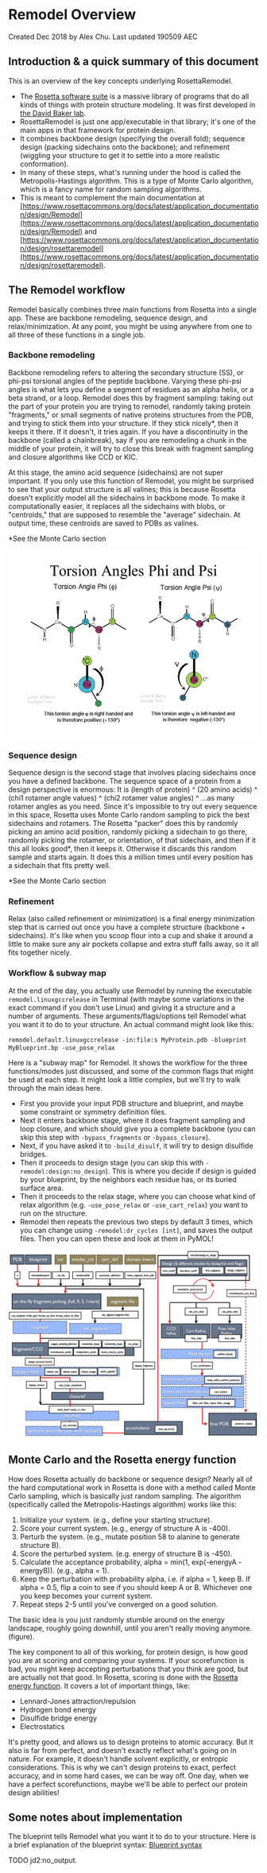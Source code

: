 # Remodel Overview
Created Dec 2018 by Alex Chu. Last updated 190509 AEC

## Introduction & a quick summary of this document
This is an overview of the key concepts underlying RosettaRemodel. 
- The [Rosetta software suite](https://www.rosettacommons.org/docs/latest/Home) is a massive library of programs that do all kinds of things with protein structure modeling. It was first developed in [the David Baker lab](https://www.bakerlab.org/). 
- RosettaRemodel is just one app/executable in that library; it's one of the main apps in that framework for protein design.
- It combines backbone design (specifying the overall fold); sequence design (packing sidechains onto the backbone); and refinement (wiggling your structure to get it to settle into a more realistic conformation).
- In many of these steps, what's running under the hood is called the Metropolis-Hastings algorithm. This is a type of Monte Carlo algorithm, which is a fancy name for random sampling algorithms.
- This is meant to complement the main documentation at [https://www.rosettacommons.org/docs/latest/application_documentation/design/Remodel](https://www.rosettacommons.org/docs/latest/application_documentation/design/Remodel) and [https://www.rosettacommons.org/docs/latest/application_documentation/design/rosettaremodel](https://www.rosettacommons.org/docs/latest/application_documentation/design/rosettaremodel).

## The Remodel workflow

Remodel basically combines three main functions from Rosetta into a single app. These are backbone remodeling, sequence design, and relax/minimization. At any point, you might be using anywhere from one to all three of these functions in a single job. 

### Backbone remodeling
Backbone remodeling refers to altering the secondary structure (SS), or phi-psi torsional angles of the peptide backbone. Varying these phi-psi angles is what lets you define a segment of residues as an alpha helix, or a beta strand, or a loop. Remodel does this by fragment sampling: taking out the part of your protein you are trying to remodel, randomly taking protein "fragments," or small segments of native proteins structures from the PDB, and trying to stick them into your structure. If they stick nicely*, then it keeps it there. If it doesn't, it tries again. If you have a discontinuity in the backbone (called a chainbreak), say if you are remodeling a chunk in the middle of your protein, it will try to close this break with fragment sampling and closure algorithms like CCD or KIC.

At this stage, the amino acid sequence (sidechains) are not super important. If you only use this function of Remodel, you might be surprised to see that your output structure is all valines; this is because Rosetta doesn't explicitly model all the sidechains in backbone mode. To make it computationally easier, it replaces all the sidechains with blobs, or "centroids," that are supposed to resemble the "average" sidechain. At output time, these centroids are saved to PDBs as valines.  

*See the Monte Carlo section

![Protein torsional angles](/images/phi_psi_torsional_diagram.jpg)

### Sequence design
Sequence design is the second stage that involves placing sidechains once you have a defined backbone. The sequence space of a protein from a design perspective is enormous: It is (length of protein) ^ (20 amino acids) ^ (chi1 rotamer angle values) ^ (chi2 rotamer value angles) ^ ...as many rotamer angles as you need. Since it's impossible to try out every sequence in this space, Rosetta uses Monte Carlo random sampling to pick the best sidechains and rotamers. The Rosetta "packer" does this by randomly picking an amino acid position, randomly picking a sidechain to go there, randomly picking the rotamer, or orientation, of that sidechain, and then if it this all looks good*, then it keeps it. Otherwise it discards this random sample and starts again. It does this a million times until every position has a sidechain that fits pretty well.  

*See the Monte Carlo section

### Refinement
Relax (also called refinement or minimization) is a final energy minimization step that is carried out once you have a complete structure (backbone + sidechains). It's like when you scoop flour into a cup and shake it around a little to make sure any air pockets collapse and extra stuff falls away, so it all fits together nicely.

### Workflow & subway map
At the end of the day, you actually use Remodel by running the executable `remodel.linuxgccrelease` in Terminal (with maybe some variations in the exact command if you don't use Linux) and giving it a structure and a number of arguments. These arguments/flags/options tell Remodel what you want it to do to your structure. An actual command might look like this:
```
remodel.default.linuxgccrelease -in:file:s MyProtein.pdb -blueprint MyBlueprint.bp -use_pose_relax
```

Here is a "subway map" for Remodel. It shows the workflow for the three functions/modes just discussed, and some of the common flags that might be used at each step. It might look a little complex, but we'll try to walk through the main ideas here.  

- First you provide your input PDB structure and blueprint, and maybe some constraint or symmetry definition files. 
- Next it enters backbone stage, where it does fragment sampling and loop closure, and which should give you a complete backbone (you can skip this step with `-bypass_fragments` or `-bypass_closure`). 
- Next, if you have asked it to `-build_disulf`, it will try to design disulfide bridges. 
- Then it proceeds to design stage (you can skip this with `-remodel:design:no_design`). This is where you decide if design is guided by your blueprint, by the neighbors each residue has, or its buried surface area. 
- Then it proceeds to the relax stage, where you can choose what kind of relax algorithm (e.g. `-use_pose_relax` or `-use_cart_relax`) you want to run on the structure.
- Remodel then repeats the previous two steps by default 3 times, which you can change using `-remodel:dr_cycles [int]`, and saves the output files. Then you can open these and look at them in PyMOL!

![Remodel Subway Map](/images/RemodelSubwayMap.png)

## Monte Carlo and the Rosetta energy function

How does Rosetta actually do backbone or sequence design? Nearly all of the hard computational work in Rosetta is done with a method called Monte Carlo sampling, which is basically just random sampling. The algorithm (specifically called the Metropolis-Hastings algorithm) works like this:

1. Initialize your system. (e.g., define your starting structure).
2. Score your current system. (e.g., energy of structure A is -400).
2. Perturb the system. (e.g., mutate position 58 to alanine to generate structure B).
3. Score the perturbed system. (e.g. energy of structure B is -450).
4. Calculate the acceptance probability, alpha = min(1, exp(-energyA - energyB)). (e.g., alpha = 1).
5. Keep the perturbation with probability alpha, i.e. if alpha = 1, keep B. If alpha = 0.5, flip a coin to see if you should keep A or B. Whichever one you keep becomes your current system.
6. Repeat steps 2-5 until you've converged on a good solution.

The basic idea is you just randomly stumble around on the energy landscape, roughly going downhill, until you aren't really moving anymore. (figure).

The key component to all of this working, for protein design, is how good you are at scoring and comparing your systems. If your scorefunction is bad, you might keep accepting perturbations that you think are good, but are actually not that good. In Rosetta, scoring is done with the [Rosetta energy function](https://pubs.acs.org/doi/abs/10.1021/acs.jctc.7b00125). It covers a lot of important things, like:
- Lennard-Jones attraction/repulsion
- Hydrogen bond energy
- Disulfide bridge energy
- Electrostatics  

It's pretty good, and allows us to design proteins to atomic accuracy. But it also is far from perfect, and doesn't exactly reflect what's going on in nature. For example, it doesn't handle solvent explicitly, or entropic considerations. This is why we can't design proteins to exact, perfect accuracy, and in some hard cases, we can be way off. One day, when we have a perfect scorefunctions, maybe we'll be able to perfect our protein design abilities!  

## Some notes about implementation
The blueprint tells Remodel what you want it to do to your structure. Here is a brief explanation of the blueprint syntax: [Blueprint syntax](https://www.rosettacommons.org/docs/latest/application_documentation/design/Remodel#blueprint)

TODO jd2:no_output. 
